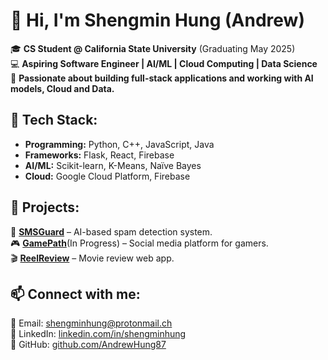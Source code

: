 # 👋 Hi, I'm Shengmin Hung (Andrew)  

🎓 **CS Student @ California State University** (Graduating May 2025)  
💻 **Aspiring Software Engineer | AI/ML | Cloud Computing | Data Science**  
🚀 **Passionate about building full-stack applications and working with AI models, Cloud and Data.**  

## 🔧 Tech Stack:
- **Programming:** Python, C++, JavaScript, Java  
- **Frameworks:** Flask, React, Firebase  
- **AI/ML:** Scikit-learn, K-Means, Naïve Bayes  
- **Cloud:** Google Cloud Platform, Firebase

## 📌 Projects:
🚀 **[SMSGuard](https://github.com/AndrewHung87/smsGuard)** – AI-based spam detection system.  
🎮 **[GamePath](https://github.com/GasperPls/GamePath)**(In Progress) – Social media platform for gamers.  
🎬 **[ReelReview](https://github.com/jddMaz/ReelReview)** – Movie review web app.  

## 📫 Connect with me:
📧 Email: [shengminhung@protonmail.ch](mailto:shengminhung@protonmail.ch)  
🔗 LinkedIn: [linkedin.com/in/shengminhung](https://linkedin.com/in/shengminhung)  
🔗 GitHub: [github.com/AndrewHung87](https://github.com/AndrewHung87)  
